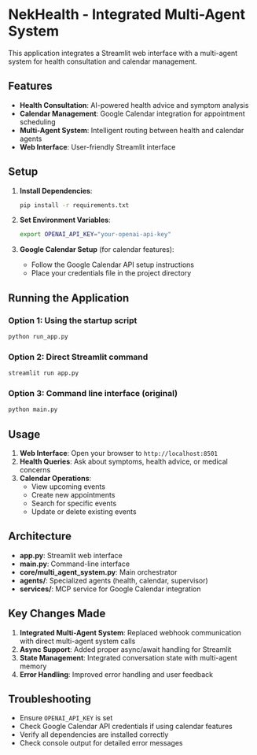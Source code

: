 # NekHealth - Integrated Multi-Agent System

This application integrates a Streamlit web interface with a multi-agent system for health consultation and calendar management.

## Features

- **Health Consultation**: AI-powered health advice and symptom analysis
- **Calendar Management**: Google Calendar integration for appointment scheduling
- **Multi-Agent System**: Intelligent routing between health and calendar agents
- **Web Interface**: User-friendly Streamlit interface

## Setup

1. **Install Dependencies**:
   ```bash
   pip install -r requirements.txt
   ```

2. **Set Environment Variables**:
   ```bash
   export OPENAI_API_KEY="your-openai-api-key"
   ```

3. **Google Calendar Setup** (for calendar features):
   - Follow the Google Calendar API setup instructions
   - Place your credentials file in the project directory

## Running the Application

### Option 1: Using the startup script
```bash
python run_app.py
```

### Option 2: Direct Streamlit command
```bash
streamlit run app.py
```

### Option 3: Command line interface (original)
```bash
python main.py
```

## Usage

1. **Web Interface**: Open your browser to `http://localhost:8501`
2. **Health Queries**: Ask about symptoms, health advice, or medical concerns
3. **Calendar Operations**: 
   - View upcoming events
   - Create new appointments
   - Search for specific events
   - Update or delete existing events

## Architecture

- **app.py**: Streamlit web interface
- **main.py**: Command-line interface
- **core/multi_agent_system.py**: Main orchestrator
- **agents/**: Specialized agents (health, calendar, supervisor)
- **services/**: MCP service for Google Calendar integration

## Key Changes Made

1. **Integrated Multi-Agent System**: Replaced webhook communication with direct multi-agent system calls
2. **Async Support**: Added proper async/await handling for Streamlit
3. **State Management**: Integrated conversation state with multi-agent memory
4. **Error Handling**: Improved error handling and user feedback

## Troubleshooting

- Ensure `OPENAI_API_KEY` is set
- Check Google Calendar API credentials if using calendar features
- Verify all dependencies are installed correctly
- Check console output for detailed error messages
